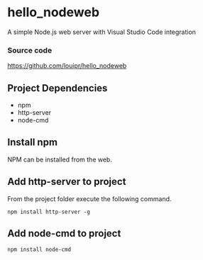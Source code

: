 # hello_nodeweb
A simple Node.js web server with Visual Studio Code integration

### Source code
https://github.com/louipr/hello_nodeweb


## Project Dependencies 
* npm 
* http-server
* node-cmd

## Install npm 
NPM can be installed from the web. 

## Add http-server to project
From the project folder execute the following command.
```
npm install http-server -g 
```
## Add node-cmd to project
```
npm install node-cmd
```